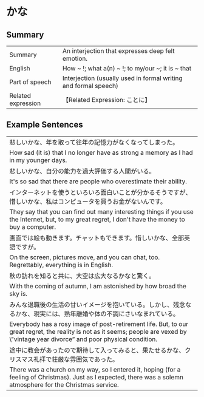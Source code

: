 # かな

## Summary

<table><tr>   <td>Summary</td>   <td>An interjection that expresses deep felt emotion.</td></tr><tr>   <td>English</td>   <td>How ~ !; what a(n) ~ !; to my/our ~; it is ~ that</td></tr><tr>   <td>Part of speech</td>   <td>Interjection (usually used in formal writing and formal speech)</td></tr><tr>   <td>Related expression</td>   <td>【Related Expression: ことに】</td></tr></table>

## Example Sentences

<table><tr><td>悲しいかな、年を取って往年の記憶力がなくなってしまった。</td></tr><tr><td>How sad (it is) that I no longer have as strong a memory as I had in my younger days.</td></tr><tr><td>悲しいかな、自分の能力を過大評価する人間がいる。</td></tr><tr><td>It's so sad that there are people who overestimate their ability.</td></tr><tr><td>インターネットを使うといろいろ面白いことが分かるそうですが、惜しいかな、私はコンピュータを買うお金がないんです。</td></tr><tr><td>They say that you can find out many interesting things if you use the Internet, but, to my great regret, I don't have the money to buy a computer.</td></tr><tr><td>画面では絵も動きます。チャットもできます。惜しいかな、全部英語ですが。</td></tr><tr><td>On the screen, pictures move, and you can chat, too. Regrettably, everything is in English.</td></tr><tr><td>秋の訪れを知ると共に、大空は広大なるかなと驚く。</td></tr><tr><td>With the coming of autumn, I am astonished by how broad the sky is.</td></tr><tr><td>みんな退職後の生活の甘いイメージを抱いている。しかし、残念なるかな、現実には、熟年離婚や体の不調にさいなまれている。</td></tr><tr><td>Everybody has a rosy image of post-retirement life. But, to our great regret, the reality is not as it seems; people are vexed by \"vintage year divorce” and poor physical condition.</td></tr><tr><td>途中に教会があったので期待して入ってみると、果たせるかな、クリスマス礼拝で荘厳な雰囲気であった。</td></tr><tr><td>There was a church on my way, so I entered it, hoping (for a feeling of Christmas). Just as I expected, there was a solemn atmosphere for the Christmas service.</td></tr></table>

